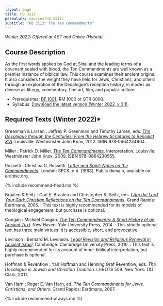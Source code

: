 ```yaml
---
layout: page
title: HB 3113
permalink: courses/hb-3113/
subtitle: "HB 3113: The Ten Commandments"
---
```


*Winter 2022: Offered at AST and Online (Hybrid)*

## Course Description

As the first words spoken by God at Sinai and the leading terms of a covenant sealed with blood, the Ten Commandments are well known as a premier instance of biblical law. This course examines their ancient origins. It also considers the weight they have held for Jews, Christians, and others through an exploration of the Decalogue’s reception history, in modes as diverse as liturgy, commentary, fine art, film, and popular culture.

- Prerequisites: [BF 1001](../bf-1001/); RM 1000 or GTR 6000.
- Syllabus: [Download the latest version (Winter 2022, v 3.1)](https://github.com/danieldriver/Syllabi/raw/master/HB/HB%203113-Ten%20Commandments.pdf).

## Required Texts (Winter 2022)*

Greenman & Larsen
: Jeffrey P. Greenman and Timothy Larsen, eds. [*The Decalogue through the Centuries: From the Hebrew Scriptures to Benedict XVI*](https://amzn.to/3lU6qlG). Louisville: Westminster John Knox, 2012. ISBN 978-0664234904.

Miller
: Patrick D. Miller. [*The Ten Commandments*](http://amzn.to/2h1Jxe0). Interpretation. Louisville: Westminster John Knox, 2009. ISBN 978-0664230555.

Rossetti
: Christina G. Rossetti. [*Letter and Spirit: Notes on the Commandments*](https://archive.org/details/letterspiritnote00ross/).
London: SPCK, n.d. [1883].
Public domain, available on [archive.org](https://archive.org/details/letterspiritnote00ross/).

{% include recommend-head.md %}

Braaten & Seitz
: Carl E. Braaten and Christopher R. Seitz, eds. [*I Am the Lord Your God: Christian Reflections on the Ten Commandments*](http://amzn.to/2zKSEr4). Grand Rapids: Eerdmans, 2005.
: This text is highly recommended for its models of theological engagement, but purchase is optional.

Coogan
: Michael Coogan. [*The Ten Commandments: A Short History of an Ancient Text*](http://amzn.to/2zxu1gR). New Haven: Yale University Press, 2014.
: This strictly optional text has three main virtues: it is accessible, short, and provocative.

Levinson
: Bernard M. Levinson. [*Legal Revision and Religious Renewal in Ancient Israel*](https://amzn.to/3ASXbWQ). Cambridge: Cambridge University Press, 2010.
: This text is highly recommended for its account of inner-biblical interpretation, but purchase is optional.

Hoffman & Reventlow
: Yair Hoffman and Henning Graf Reventlow, eds. *The Decalogue in Jewish and Christian Tradition*. LHBOTS 509. New York: T&T Clark, 2011.

Van Harn
: Roger E. Van Harn, ed. *The Ten Commandments for Jews, Christians, and Others*. Grand Rapids: Eerdmans, 2007.


{% include recommend-always.md %}

